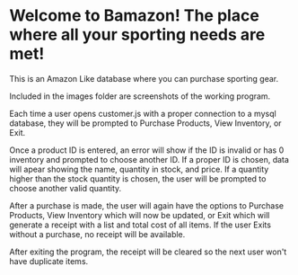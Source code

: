 <h1>Welcome to Bamazon!  The place where all your sporting needs are met!</h1>

This is an Amazon Like database where you can purchase sporting gear.

Included in the images folder are screenshots of the working program.

Each time a user opens customer.js with a proper connection to a mysql database,
they will be prompted to Purchase Products,  View Inventory, or Exit.

Once a product ID is entered, an error will show if the ID is invalid or has 0 inventory
and prompted to choose another ID.  If a proper ID is chosen, data will apear showing the 
name, quantity in stock, and price.  If a quantity higher than the stock quantity is chosen,
the user will be prompted to choose another valid quantity.

After a purchase is made, the user will again have the options to Purchase Products, View Inventory
which will now be updated, or Exit which will generate a receipt with a list and total cost of all items.
If the user Exits without a purchase, no receipt will be available.

After exiting the program, the receipt will be cleared so the next user won't have duplicate items.

